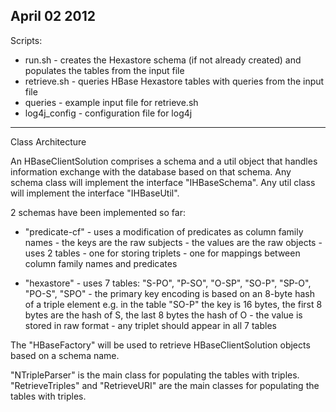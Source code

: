 April 02 2012
------------------
Scripts:
- run.sh - creates the Hexastore schema (if not already created) and populates the tables
			from the input file
- retrieve.sh - queries HBase Hexastore tables with queries from the input file
- queries     - example input file for retrieve.sh
- log4j_config - configuration file for log4j

------------------

Class Architecture

An HBaseClientSolution comprises a schema and a util object that handles information 
exchange with the database based on that schema.
Any schema class will implement the interface "IHBaseSchema".
Any util class will implement the interface "IHBaseUtil".

2 schemas have been implemented so far:
- "predicate-cf" - uses a modification of predicates as column family names
				 - the keys are the raw subjects
				 - the values are the raw objects
				 - uses 2 tables - one for storing triplets
				 				 - one for mappings between column family names and predicates
				 
- "hexastore"    - uses 7 tables: "S-PO", "P-SO", "O-SP",  "SO-P", "SP-O", "PO-S", "SPO" 
				 - the primary key encoding is based on an 8-byte hash of a triple element
				 	e.g. in the table "SO-P" the key is 16 bytes, the first 8 bytes
				 		are the hash of S, the last 8 bytes the hash of O
				 - the value is stored in raw format
				 - any triplet should appear in all 7 tables

The "HBaseFactory" will be used to retrieve HBaseClientSolution objects based on a schema name. 

"NTripleParser" is the main class for populating the tables with triples.
"RetrieveTriples" and "RetrieveURI" are the main classes for populating the tables with triples.